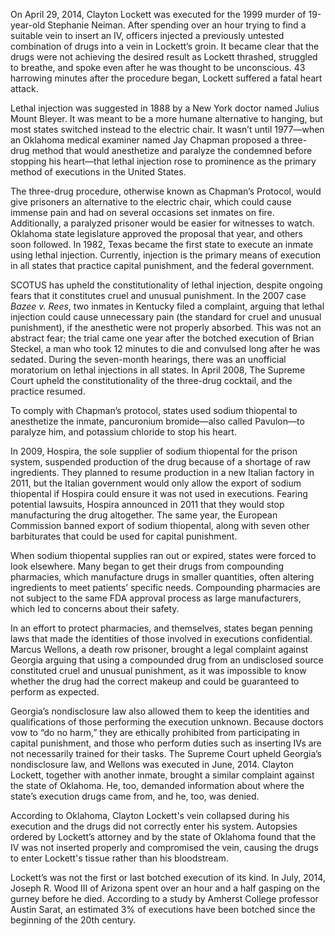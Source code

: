 On April 29, 2014, Clayton Lockett was executed for the 1999 murder of 19-year-old Stephanie Neiman. After spending over an hour trying to find a suitable vein to insert an IV, officers injected a previously untested combination of drugs into a vein in Lockett’s groin. It became clear that the drugs were not achieving the desired result as Lockett thrashed, struggled to breathe, and spoke even after he was thought to be unconscious. 43 harrowing minutes after the procedure began, Lockett suffered a fatal heart attack.

Lethal injection was suggested in 1888 by a New York doctor named Julius Mount Bleyer. It was meant to be a more humane alternative to hanging, but most states switched instead to the electric chair. It wasn’t until 1977—when an Oklahoma medical examiner named Jay Chapman proposed a three-drug method that would anesthetize and paralyze the condemned before stopping his heart—that lethal injection rose to prominence as the primary method of executions in the United States.

The three-drug procedure, otherwise known as Chapman’s Protocol, would give prisoners an alternative to the electric chair, which could cause immense pain and had on several occasions set inmates on fire. Additionally, a paralyzed prisoner would be easier for witnesses to watch. Oklahoma state legislature approved the proposal that year, and others soon followed. In 1982, Texas became the first state to execute an inmate using lethal injection. Currently, injection is the primary means of execution in all states that practice capital punishment, and the federal government.

SCOTUS has upheld the constitutionality of lethal injection, despite ongoing fears that it constitutes cruel and unusual punishment. In the 2007 case _Bazee v. Rees_, two inmates in Kentucky filed a complaint, arguing that lethal injection could cause unnecessary pain (the standard for cruel and unusual punishment), if the anesthetic were not properly absorbed. This was not an abstract fear; the trial came one year after the botched execution of Brian Steckel, a man who took 12 minutes to die and convulsed long after he was sedated. During the seven-month hearings, there was an unofficial moratorium on lethal injections in all states. In April 2008, The Supreme Court upheld the constitutionality of the three-drug cocktail, and the practice resumed.

To comply with Chapman’s protocol, states used sodium thiopental to anesthetize the inmate, pancuronium bromide—also called Pavulon—to paralyze him, and potassium chloride to stop his heart. 

In 2009, Hospira, the sole supplier of sodium thiopental for the prison system, suspended production of the drug because of a shortage of raw ingredients. They planned to resume production in a new Italian factory in 2011, but the Italian government would only allow the export of sodium thiopental if Hospira could ensure it was not used in executions. Fearing potential lawsuits, Hospira announced in 2011 that they would stop manufacturing the drug altogether. The same year, the European Commission banned export of sodium thiopental, along with seven other barbiturates that could be used for capital punishment.

When sodium thiopental supplies ran out or expired, states were forced to look elsewhere. Many began to get their drugs from compounding pharmacies, which manufacture drugs in smaller quantities, often altering ingredients to meet patients’ specific needs. Compounding pharmacies are not subject to the same FDA approval process as large manufacturers, which led to concerns about their safety.

In an effort to protect pharmacies, and themselves, states began penning laws that made the identities of those involved in executions confidential. Marcus Wellons, a death row prisoner, brought a legal complaint against Georgia arguing that using a compounded drug from an undisclosed source constituted cruel and unusual punishment, as it was impossible to know whether the drug had the correct makeup and could be guaranteed to perform as expected.

Georgia’s nondisclosure law also allowed them to keep the identities and qualifications of those performing the execution unknown. Because doctors vow to “do no harm,” they are ethically prohibited from participating in capital punishment, and those who perform duties such as inserting IVs are not necessarily trained for their tasks. The Supreme Court upheld Georgia’s nondisclosure law, and Wellons was executed in June, 2014. Clayton Lockett, together with another inmate, brought a similar complaint against the state of Oklahoma. He, too, demanded information about where the state’s execution drugs came from, and he, too, was denied. 

According to Oklahoma, Clayton Lockett's vein collapsed during his execution and the drugs did not correctly enter his system. Autopsies ordered by Lockett’s attorney and by the state of Oklahoma found that the IV was not inserted properly and compromised the vein, causing the drugs to enter Lockett's tissue rather than his bloodstream.

Lockett’s was not the first or last botched execution of its kind. In July, 2014, Joseph R. Wood III of Arizona spent over an hour and a half gasping on the gurney before he died. According to a study by Amherst College professor Austin Sarat, an estimated 3% of executions have been botched since the beginning of the 20th century. 
